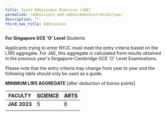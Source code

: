 ```yaml
---
title: Joint Admissions Exercise (JAE)
permalink: /admissions-and-admin/Administration/jae/
description: ""
third_nav_title: Admissions
---
```

**For Singapore GCE 'O' Level** Students

Applicants trying to enter NYJC must meet the entry criteria based on the L1R5 aggregate. For JAE, this aggregate is calculated from results obtained in the previous year's Singapore-Cambridge GCE 'O' Level Examinations.

Please note that the entry criteria may change from year to year and the following table should only be used as a guide.

**MINIMUM L1R5 AGGREGATE** [after deduction of bonus points]

<table class="tg">
<thead>
  <tr>
    <th class="tg-c1uv"><span style="font-weight:700;font-style:inherit">FACULTY</span></th>
    <th class="tg-x4kc"><span style="font-weight:inherit;font-style:inherit;background-color:#EAEAEA">SCIENCE</span></th>
    <th class="tg-x4kc"><span style="font-weight:inherit;font-style:inherit;background-color:#EAEAEA">ARTS</span></th>
	</tr></thead>



<tbody>
  <tr>
    <td class="tg-c1uv"><span style="font-weight:700;font-style:inherit">JAE 2023</span></td>
    <td class="tg-x4kc"><span style="font-weight:inherit;font-style:inherit;background-color:#EAEAEA">5</span></td>
    <td class="tg-x4kc"><span style="font-weight:inherit;font-style:inherit;background-color:#EAEAEA">6</span></td>
  </tr>
  <tr>
    <td class="tg-0lax"></td>
    <td class="tg-0lax"></td>
    <td class="tg-0lax"></td>
  </tr>
</tbody>
</table>

<!--Go [here](https://nanyangjc.moe.edu.sg/2022/02/04/online-jae-appeal/) for information on appealing to NYJC.-->

<!--Click <a href="/joint-admission-exercise-2023/" target="_blank" rel="noopener">here</a> for JAE 2023 information.-->